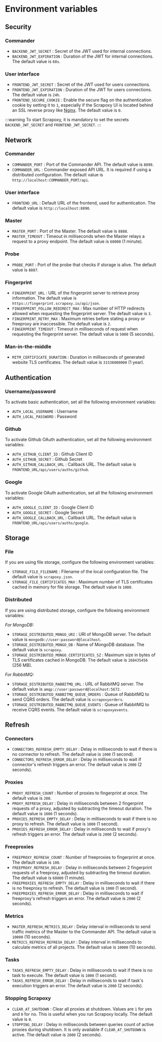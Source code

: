 # Environment variables

## Security

### Commander

- `BACKEND_JWT_SECRET` : Secret of the JWT used for internal connections.
- `BACKEND_JWT_EXPIRATION` : Duration of the JWT for internal connections. The default value is `60s`.


### User interface

- `FRONTEND_JWT_SECRET` : Secret of the JWT used for users connections.
- `FRONTEND_JWT_EXPIRATION` : Duration of the JWT for users connections. The default value is `24h`.
- `FRONTEND_SECURE_COOKIE` : Enable the secure flag on the authentication cookie by setting it to `1`, especially if the Scrapoxy UI is located behind an SSL reverse proxy like [Nginx](https://www.nginx.com). The default value is `0`.


:::warning
To start Scrapoxy, it is mandatory to set the secrets `BACKEND_JWT_SECRET` and `FRONTEND_JWT_SECRET`.
:::


## Network

### Commander

- `COMMANDER_PORT` : Port of the Commander API. The default value is `8890`.
- `COMMANDER_URL` : Commander exposed API URL. It is required if using a distributed configuration. The default value is `http://localhost:COMMANDER_PORT/api`.


### User interface

- `FRONTEND_URL` : Default URL of the frontend, used for authentication. The default value is `http://localhost:8890`.


### Master

- `MASTER_PORT` : Port of the Master. The default value is `8888`.
- `MASTER_TIMEOUT` : Timeout in milliseconds when the Master relays a request to a proxy endpoint. The default value is `60000` (1 minute).


### Probe

- `PROBE_PORT` : Port of the probe that checks if storage is alive. The default value is `8887`.


### Fingerprint

- `FINGERPRINT_URL` : URL of the fingerprint server to retrieve proxy information. The default value is `https://fingerprint.scrapoxy.io/api/json`.
- `FINGERPRINT_FOLLOW_REDIRECT_MAX` : Max number of HTTP redirects allowed when requesting the fingerprint server. The default value is `3`.
- `FINGERPRINT_RETRY_MAX` : Maximum retries before stating a proxy or freeproxy are inaccessible. The default value is `2`.
- `FINGERPRINT_TIMEOUT` : Timeout in milliseconds of request when requesting the fingerprint server. The default value is `5000` (5 seconds).


### Man-in-the-middle

- `MITM_CERTIFICATE_DURATION` : Duration in milliseconds of generated website TLS certificates. The default value is `31536000000` (1 year).


## Authentication

### Username/password

To activate basic authentication, set all the following environment variables:

- `AUTH_LOCAL_USERNAME` : Username
- `AUTH_LOCAL_PASSWORD` : Password


### Github

To activate Github OAuth authentication, set all the following environment variables:

- `AUTH_GITHUB_CLIENT_ID` : Github Client ID
- `AUTH_GITHUB_SECRET` : Github Secret
- `AUTH_GITHUB_CALLBACK_URL` : Callback URL. The default value is `FRONTEND_URL/api/users/auths/github`.


### Google

To activate Google OAuth authentication, set all the following environment variables:

- `AUTH_GOOGLE_CLIENT_ID` : Google Client ID
- `AUTH_GOOGLE_SECRET` : Google Secret
- `AUTH_GOOGLE_CALLBACK_URL` : Callback URL. The default value is `FRONTEND_URL/api/users/auths/google`.


## Storage

### File

If you are using file storage, configure the following environment variables:

- `STORAGE_FILE_FILENAME` : Filename of the local configuration file. The default value is `scrapoxy.json`.
- `STORAGE_FILE_CERTIFICATES_MAX` : Maximum number of TLS certificates cached in memory for file storage. The default value is `1000`.


### Distributed

If you are using distributed storage, configure the following environment variables:
 
_For MongoDB:_
 
- `STORAGE_DISTRIBUTED_MONGO_URI` : URI of MongoDB server. The default value is `mongodb://user:password@localhost`.
- `STORAGE_DISTRIBUTED_MONGO_DB` : Name of MongoDB database. The default value is `scrapoxy`.
- `STORAGE_DISTRIBUTED_MONGO_CERTIFICATES_SZ` : Maximum size in bytes of TLS certificates cached in MongoDB. The default value is `268435456` (256 MB).

_For RabbitMQ:_
 
- `STORAGE_DISTRIBUTED_RABBITMQ_URL` : URL of RabbitMQ server. The default value is `amqp://user:password@localhost:5672`.
- `STORAGE_DISTRIBUTED_RABBITMQ_QUEUE_ORDERS` : Queue of RabbitMQ to send CQRS orders. The default value is `scrapoxyorders`.
- `STORAGE_DISTRIBUTED_RABBITMQ_QUEUE_EVENTS` : Queue of RabbitMQ to receive CQRS events. The default value is `scrapoxyevents`.


## Refresh

### Connectors

- `CONNECTORS_REFRESH_EMPTY_DELAY` : Delay in milliseconds to wait if there is no connector to refresh. The default value is `1000` (1 second).
- `CONNECTORS_REFRESH_ERROR_DELAY` : Delay in milliseconds to wait if connector's refresh triggers an error. The default value is `2000` (2 seconds).


### Proxies


- `PROXY_REFRESH_COUNT` : Number of proxies to fingerprint at once. The default value is `200`.
- `PROXY_REFRESH_DELAY` : Delay in milliseconds between 2 fingerprint requests of a proxy, adjusted by subtracting the timeout duration. The default value is `1000` (1 seconds).
- `PROXIES_REFRESH_EMPTY_DELAY` : Delay in milliseconds to wait if there is no proxy to refresh. The default value is `1000` (1 second).
- `PROXIES_REFRESH_ERROR_DELAY` : Delay in milliseconds to wait if proxy's refresh triggers an error. The default value is `2000` (2 seconds).


### Freeproxies

- `FREEPROXY_REFRESH_COUNT` : Number of freeproxies to fingerprint at once. The default value is `100`.
- `FREEPROXY_REFRESH_DELAY` : Delay in milliseconds between 2 fingerprint requests of a freeproxy, adjusted by subtracting the timeout duration. The default value is `60000` (1 minute).
- `FREEPROXIES_REFRESH_EMPTY_DELAY` : Delay in milliseconds to wait if there is no freeproxy to refresh. The default value is `1000` (1 second).
- `FREEPROXIES_REFRESH_ERROR_DELAY` : Delay in milliseconds to wait if freeproxy's refresh triggers an error. The default value is `2000` (2 seconds).


### Metrics
 
- `MASTER_REFRESH_METRICS_DELAY` : Delay interval in milliseconds to send traffic metrics of the Master to the Commander API. The default value is `10000` (10 seconds).
- `METRICS_REFRESH_REFRESH_DELAY` : Delay interval in milliseconds to calculate metrics of all projects. The default value is `10000` (10 seconds).


### Tasks

- `TASKS_REFRESH_EMPTY_DELAY` : Delay in milliseconds to wait if there is no task to execute. The default value is `1000` (1 second).
- `TASKS_REFRESH_ERROR_DELAY` : Delay in milliseconds to wait if task's execution triggers an error. The default value is `2000` (2 seconds).


### Stopping Scrapoxy

- `CLEAR_AT_SHUTDOWN` : Clear all proxies at shutdown. Values are `1` for yes and `0` for no. This is useful when you run Scrapoxy locally. The default value is `0`.
- `STOPPING_DELAY` : Delay in milliseconds between queries count of active proxies during shutdown. It is only available if `CLEAR_AT_SHUTDOWN` is active. The default value is `2000` (2 seconds).
